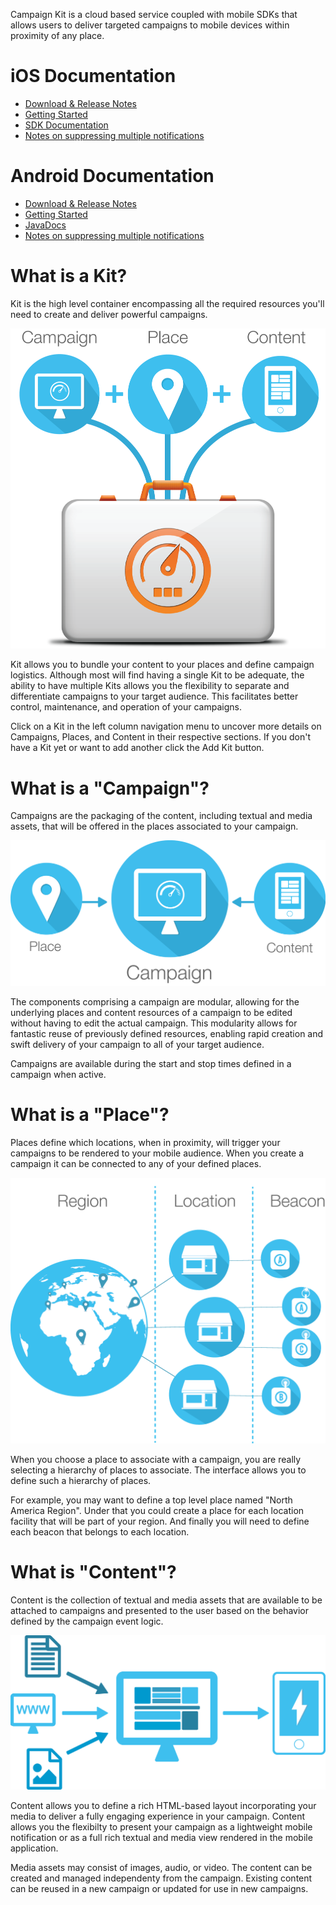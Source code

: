 Campaign Kit is a cloud based service coupled with mobile SDKs that allows users to deliver targeted campaigns to mobile devices within proximity of any place.

# iOS Documentation
* [Download & Release Notes](https://github.com/RadiusNetworks/campaignkit-ios/releases/latest)
* [Getting Started](http://developer.radiusnetworks.com/campaignkit/ios/AppleDocs/docs/Docs/How-To.html)
* [SDK Documentation](http://developer.radiusnetworks.com/campaignkit/ios/AppleDocs/index.html)
* [Notes on suppressing multiple notifications](http://developer.radiusnetworks.com/campaignkit/ios/suppressing-multiple-campaigns.html)

# Android Documentation
* [Download & Release Notes](https://github.com/RadiusNetworks/campaignkit-android/releases/latest)
* [Getting Started](http://developer.radiusnetworks.com/campaignkit/android/How-To.html)
* [JavaDocs](http://developer.radiusnetworks.com/campaignkit/android/javadocs/index.html)
* [Notes on suppressing multiple notifications](http://developer.radiusnetworks.com/campaignkit/android/suppressing-multiple-campaigns.html)

# What is a Kit?
Kit is the high level container encompassing all the required resources you'll need to
create and deliver powerful campaigns.

<img src="kit.png"/>

Kit allows you to bundle your content to your places and define campaign logistics.
Although most will find having a single Kit to be adequate,
the ability to have multiple Kits allows you the flexibility to separate and
differentiate campaigns to your target audience.
This facilitates better control, maintenance, and operation of your campaigns.

Click on a Kit in the left column navigation menu to uncover more details on Campaigns,
Places, and Content in their respective sections. If you don't have a Kit yet or want to
add another click the Add Kit button.

# What is a "Campaign"?
Campaigns are the packaging of the content, including textual and media assets,
that will be offered in the places associated to your campaign.

<img src="campaign.png"/>

The components comprising a campaign are modular, allowing for the underlying places
and content resources of a campaign to be edited without having to edit the actual campaign.
This modularity allows for fantastic reuse of previously defined resources,
enabling rapid creation and swift delivery of your campaign to all of your target audience.

Campaigns are available during the start and stop times defined in a campaign when active.

# What is a "Place"?
Places define which locations, when in proximity, will trigger your campaigns to be
rendered to your mobile audience. When you create a campaign it can be connected to
any of your defined places.

<img src="place.png"/>

When you choose a place to associate with a campaign, you are really selecting a hierarchy
of places to associate. The interface allows you to define such a hierarchy of places.

For example, you may want to define a top level place named "North America Region".
Under that you could create a place for each location facility that will be part of your region.
And finally you will need to define each beacon that belongs to each location.

# What is "Content"?
Content is the collection of textual and media assets that are available to be attached to
campaigns and presented to the user based on the behavior defined by the campaign event logic.

<img src="content.png"/>

Content allows you to define a rich HTML-based layout incorporating your media to deliver a
fully engaging experience in your campaign. Content allows you the flexibilty to present your
campaign as a lightweight mobile notification or as a full rich textual and media view rendered
in the mobile application.

Media assets may consist of images, audio, or video. The content can be created and managed
independenty from the campaign. Existing content can be reused in a new campaign or updated for
use in new campaigns.

